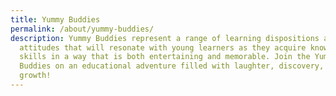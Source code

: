 ```yaml
---
title: Yummy Buddies
permalink: /about/yummy-buddies/
description: Yummy Buddies represent a range of learning dispositions and
  attitudes that will resonate with young learners as they acquire knowledge and
  skills in a way that is both entertaining and memorable. Join the Yummy
  Buddies on an educational adventure filled with laughter, discovery, and
  growth!
---
```

